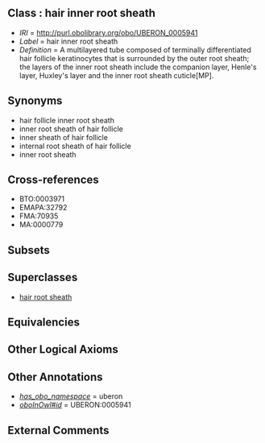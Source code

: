 
## Class : hair inner root sheath

 * *IRI* = http://purl.obolibrary.org/obo/UBERON_0005941
 * *Label* = hair inner root sheath
 * *Definition* = A multilayered tube composed of terminally differentiated hair follicle keratinocytes that is surrounded by the outer root sheath; the layers of the inner root sheath include the companion layer, Henle's layer, Huxley's layer and the inner root sheath cuticle[MP].

## Synonyms

 * hair follicle inner root sheath
 * inner root sheath of hair follicle
 * inner sheath of hair follicle
 * internal root sheath of hair follicle
 * inner root sheath

## Cross-references

 * BTO:0003971
 * EMAPA:32792
 * FMA:70935
 * MA:0000779

## Subsets


## Superclasses

 * [hair root sheath](../../UBERON/33/UBERON_0005933.md)

## Equivalencies


## Other Logical Axioms


## Other Annotations

 * *[has_obo_namespace](../../ce/oboInOwl#hasOBONamespace.md)* = uberon
 * *[oboInOwl#id](../../id/oboInOwl#id.md)* = UBERON:0005941

## External Comments


